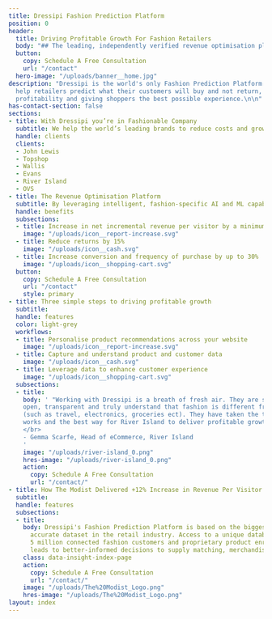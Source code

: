 ```yaml
---
title: Dressipi Fashion Prediction Platform
position: 0
header:
  title: Driving Profitable Growth For Fashion Retailers
  body: "## The leading, independently verified revenue optimisation platform for fashion retailers. ."
  button:
    copy: Schedule A Free Consultation
    url: "/contact"
  hero-image: "/uploads/banner__home.jpg"
description: "Dressipi is the world's only Fashion Prediction Platform designed to
  help retailers predict what their customers will buy and not return, optimising
  profitability and giving shoppers the best possible experience.\n\n"
has-contact-section: false
sections:
- title: With Dressipi you’re in Fashionable Company
  subtitle: We help the world’s leading brands to reduce costs and grow profitably. 
  handle: clients
  clients:
  - John Lewis
  - Topshop
  - Wallis
  - Evans
  - River Island
  - OVS
- title: The Revenue Optimisation Platform
  subtitle: By leveraging intelligent, fashion-specific AI and ML capabilities, Dressipi empowers retailers to meet shopper expectations and drive profitable growth
  handle: benefits
  subsections:
  - title: Increase in net incremental revenue per visitor by a minimum of 8%
    image: "/uploads/icon__report-increase.svg"
  - title: Reduce returns by 15%
    image: "/uploads/icon__cash.svg"
  - title: Increase conversion and frequency of purchase by up to 30%
    image: "/uploads/icon__shopping-cart.svg"
  button:
    copy: Schedule A Free Consultation
    url: "/contact"
    style: primary
- title: Three simple steps to driving profitable growth 
  subtitle: 
  handle: features
  color: light-grey
  workflows:
  - title: Personalise product recommendations across your website
    image: "/uploads/icon__report-increase.svg"
  - title: Capture and understand product and customer data
    image: "/uploads/icon__cash.svg"
  - title: Leverage data to enhance customer experience
    image: "/uploads/icon__shopping-cart.svg"
  subsections:
  - title:
    body: ' "Working with Dressipi is a breath of fresh air. They are straight-forward,
    open, transparent and truly understand that fashion is different from another eCommerce categories
    (such as travel, electronics, groceries ect). They have taken the time to understand how our business 
    works and the best way for River Island to deliver profitable growth."
    </br>
    - Gemma Scarfe, Head of eCommerce, River Island
    '
    image: "/uploads/river-island_0.png"
    hres-image: "/uploads/river-island_0.png"
    action:
      copy: Schedule A Free Consultation
      url: "/contact/"
- title: How The Modist Delivered +12% Increase in Revenue Per Visitor with Dressipi Revenue Optimisation Platform 
  subtitle: 
  handle: features
  subsections: 
  - title:
    body: Dressipi's Fashion Prediction Platform is based on the biggest and most
      accurate dataset in the retail industry. Access to a unique database of over
      5 million connected fashion customers and proprietary product enrichment data
      leads to better-informed decisions to supply matching, merchandising and acquisition.
    class: data-insight-index-page
    action:
      copy: Schedule A Free Consultation
      url: "/contact/"
    image: "/uploads/The%20Modist_Logo.png"
    hres-image: "/uploads/The%20Modist_Logo.png"
layout: index
---
```


